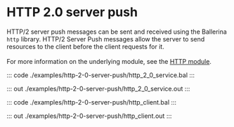 # HTTP 2.0 server push

HTTP/2 server push messages can be sent and received using the Ballerina `http` library.
HTTP/2 Server Push messages allow the server to send resources to the client before the client requests for it.<br/><br/>
For more information on the underlying module, 
see the [HTTP module](https://docs.central.ballerina.io/ballerina/http/latest/).

::: code ./examples/http-2-0-server-push/http_2_0_service.bal :::

::: out ./examples/http-2-0-server-push/http_2_0_service.out :::

::: code ./examples/http-2-0-server-push/http_client.bal :::

::: out ./examples/http-2-0-server-push/http_client.out :::